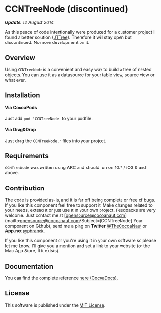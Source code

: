 # CCNTreeNode (discontinued)

*__Update__: 12 August 2014*

As this peace of code intentionally were produced for a customer project I found a better solution ([JTTree](https://github.com/jtbandes/JTTree)). Therefore it will stay open but discontinued. No more development on it.


## Overview

Using `CCNTreeNode` is a convenient and easy way to build a tree of nested objects. You can use it as a datasource for your table view, source view or what ever.


## Installation
#### Via CocoaPods
Just add `pod 'CCNTreeNode'` to your podfile.


#### Via Drag&Drop
Just drag the `CCNTreeNode.*` files into your project.


## Requirements
`CCNTreeNode` was written using ARC and should run on 10.7 / iOS 6 and above.


## Contribution
The code is provided as-is, and it is far off being complete or free of bugs. If you like this component feel free to support it. Make changes related to your needs, extend it or just use it in your own project. Feedbacks are very welcome. Just contact me at [opensource@cocoanaut.com](mailto:opensource@cocoanaut.com?Subject=[CCNTreeNode] Your component on Github), send me a ping on **Twitter** [@TheCocoaNaut](http://twitter.com/TheCocoaNaut) or **App.net** [@phranck](https://alpha.app.net/phranck). 

If you like this component or you're using it in your own software so please let me know. I'll give you a mention and set a link to your website (or the Mac App Store, if it exists).


## Documentation
You can find the complete reference [here (CocoaDocs)](http://cocoadocs.org/docsets/CCNTreeNode/).


## License
This software is published under the [MIT License](http://cocoanaut.mit-license.org).
